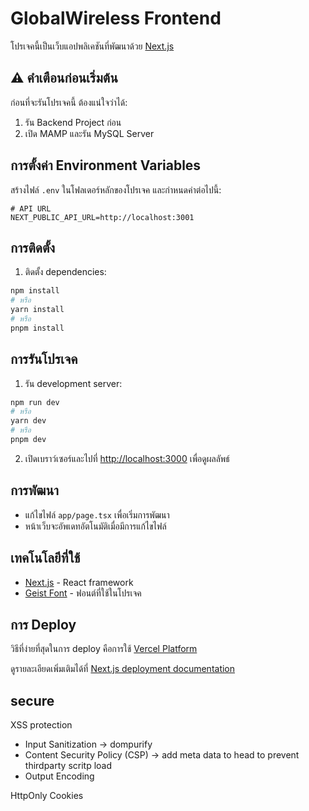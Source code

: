 # GlobalWireless Frontend

โปรเจคนี้เป็นเว็บแอปพลิเคชันที่พัฒนาด้วย [Next.js](https://nextjs.org)

## ⚠️ คำเตือนก่อนเริ่มต้น

ก่อนที่จะรันโปรเจคนี้ ต้องแน่ใจว่าได้:

1. รัน Backend Project ก่อน
2. เปิด MAMP และรัน MySQL Server

## การตั้งค่า Environment Variables

สร้างไฟล์ `.env` ในโฟลเดอร์หลักของโปรเจค และกำหนดค่าต่อไปนี้:

```env
# API URL
NEXT_PUBLIC_API_URL=http://localhost:3001

```

## การติดตั้ง

1. ติดตั้ง dependencies:

```bash
npm install
# หรือ
yarn install
# หรือ
pnpm install
```

## การรันโปรเจค

1. รัน development server:

```bash
npm run dev
# หรือ
yarn dev
# หรือ
pnpm dev
```

2. เปิดเบราว์เซอร์และไปที่ [http://localhost:3000](http://localhost:3000) เพื่อดูผลลัพธ์

## การพัฒนา

-   แก้ไขไฟล์ `app/page.tsx` เพื่อเริ่มการพัฒนา
-   หน้าเว็บจะอัพเดทอัตโนมัติเมื่อมีการแก้ไขไฟล์

## เทคโนโลยีที่ใช้

-   [Next.js](https://nextjs.org) - React framework
-   [Geist Font](https://vercel.com/font) - ฟอนต์ที่ใช้ในโปรเจค

## การ Deploy

วิธีที่ง่ายที่สุดในการ deploy คือการใช้ [Vercel Platform](https://vercel.com/new?utm_medium=default-template&filter=next.js&utm_source=create-next-app&utm_campaign=create-next-app-readme)

ดูรายละเอียดเพิ่มเติมได้ที่ [Next.js deployment documentation](https://nextjs.org/docs/app/building-your-application/deploying)

## secure

XSS protection

-   Input Sanitization -> dompurify
-   Content Security Policy (CSP) -> add meta data to head to prevent thirdparty scritp load
-   Output Encoding


HttpOnly Cookies